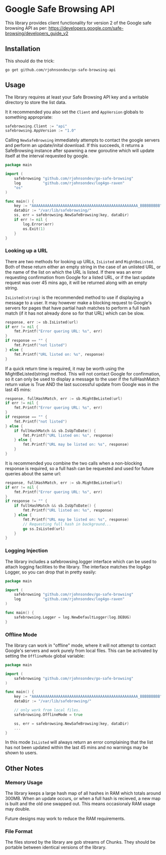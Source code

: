 Google Safe Browsing API
========================

This library provides client functionality for version 2 of the Google safe
browsing API as per:
https://developers.google.com/safe-browsing/developers_guide_v2

Installation
------------

This should do the trick:

    go get github.com/rjohnsondev/go-safe-browsing-api

Usage
-----

The library requires at least your Safe Browsing API key and a writable
directory to store the list data.

It it recommended you also set the <code>Client</code> and
<code>AppVersion</code> globals to something appropriate:

```go
safebrowsing.Client := "api"
safebrowsing.AppVersion := "1.0"
```

Calling <code>NewSafeBrowsing</code> immediately attempts to contact the google
servers and perform an update/inital download.  If this succeeds, it returns a
SafeBrowsing instance after spawning a new goroutine which will update itself
at the interval requested by google.

```go
package main

import (
	safebrowsing "github.com/rjohnsondev/go-safe-browsing"
    log          "github.com/rjohnsondev/log4go-raven"
    "os"
)

func main() {
    key := "AAAAAAAAAAAAAAAAAAAAAAAAAAAAAAAAAAAAAAAAAAAAAAAA_BBBBBBBBB"
    dataDir := "/var/lib/safebrowsing/"
	ss, err = safebrowsing.NewSafeBrowsing(key, dataDir)
	if err != nil {
		log.Error(err)
        os.Exit(1)
	}
}
```

### Looking up a URL

There are two methods for looking up URLs, <code>IsListed</code> and
<code>MightBeListed</code>.  Both of these return either an empty string in the
case of an unlisted URL, or the name of the list on which the URL is listed.
If there was an error requesting confirmation from Google for a listed URL, or
if the last update request was over 45 mins ago, it will be returned along with
an empty string.

<code>IsListed(string)</code> is the recommended method to use if displaying a
message to a user.  It may however make a blocking request to Google's servers
for pages that have partial hash matches to perform a full hash match (if it
has not already done so for that URL) which can be slow.

```go
response, err := sb.IsListed(url)
if err != nil {
    fmt.Printf("Error quering URL: %s", err)
}
if response == "" {
    fmt.Printf("not listed")
} else {
    fmt.Printf("URL listed on: %s", response)
}
```

If a quick return time is required, it may be worth using the
MightBeListed(string) method.  This will not contact Google for confirmation,
so it can only be used to display a message to the user if the fullHashMatch
return value is True AND the last successful update from Google was in the last
45 mins:

```go
response, fullHashMatch, err := sb.MightBeListed(url)
if err != nil {
    fmt.Printf("Error quering URL: %s", err)
}
if response == "" {
    fmt.Printf("not listed")
} else {
    if fullHashMatch && sb.IsUpToDate() {
        fmt.Printf("URL listed on: %s", response)
    } else {
        fmt.Printf("URL may be listed on: %s", response)
    }
}
```

It is recommended you combine the two calls when a non-blocking response is
required, so a full hash can be requested and used for future queries about the
same url:

```go
response, fullHashMatch, err := sb.MightBeListed(url)
if err != nil {
    fmt.Printf("Error quering URL: %s", err)
}
if response != "" {
    if fullHashMatch && sb.IsUpToDate() {
        fmt.Printf("URL listed on: %s", response)
    } else {
        fmt.Printf("URL may be listed on: %s", response)
        // Requesting full hash in background...
        go ss.IsListed(url)
    }
}
```

### Logging Injection

The library includes a safebrowsing.logger interface which can be used to
attach logging facilities to the library.  The interface matches the log4go
Logger, so you can drop that in pretty easily:

```go
package main

import (
	safebrowsing "github.com/rjohnsondev/go-safe-browsing"
    log          "github.com/rjohnsondev/log4go-raven"
)

func main() {
    safebrowsing.Logger = log.NewDefaultLogger(log.DEBUG)
}
```

### Offline Mode

The library can work in "offline" mode, where it will not attempt to contact
Google's servers and work purely from local files.  This can be activated by
setting the <code>OfflineMode</code> global variable:

```go
package main

import (
	safebrowsing "github.com/rjohnsondev/go-safe-browsing"
)

func main() {
    key := "AAAAAAAAAAAAAAAAAAAAAAAAAAAAAAAAAAAAAAAAAAAAAAAA_BBBBBBBBB"
    dataDir := "/var/lib/safebrowsing/"

    // only work from local files.
	safebrowsing.OfflineMode = true

	ss, err = safebrowsing.NewSafeBrowsing(key, dataDir)
	...
}
```

In this mode <code>IsListed</code> will always return an error complaining that
the list has not been updated within the last 45 mins and no warnings may be
shown to users.

Other Notes
-----------

### Memory Usage

The library keeps a large hash map of all hashes in RAM which totals around
300MB.  When an update occurs, or when a full hash is recieved, a new map is
built and the old one swapped out.  This means occasionaly RAM usage may
double.

Future designs may work to reduce the RAM requirements.

### File Format

The files stored by the library are gob streams of Chunks.  They should be
portable between identical versions of the library.
